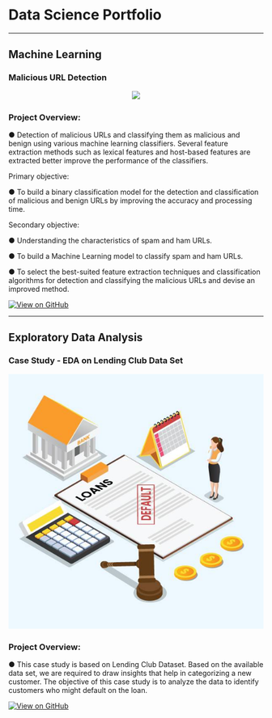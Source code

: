 # Data Science Portfolio
---
## Machine Learning

### Malicious URL Detection

<center><img src="assets/img/fraud_detection.jpg"/></center>


### Project Overview:
● Detection of malicious URLs and classifying them as malicious and benign using various
machine learning classifiers. Several feature extraction methods such as lexical features
and host-based features are extracted better improve the performance of the classifiers.

Primary objective:

● To build a binary classification model for the detection and classification of malicious and
benign URLs by improving the accuracy and processing time.

Secondary objective: 

● Understanding the characteristics of spam and ham URLs.

● To build a Machine Learning model to classify spam and ham URLs.

● To select the best-suited feature extraction techniques and classification algorithms for
detection and classifying the malicious URLs and devise an improved method.

[![View on GitHub](https://img.shields.io/badge/GitHub-View_on_GitHub-blue?logo=GitHub)](https://github.com/SrinathTummala/URL-Classification)


---

## Exploratory Data Analysis

### Case Study - EDA on Lending Club Data Set

<center><img src="assets/img/loandefault.jpg"/></center>


### Project Overview:
● This case study is based on Lending Club Dataset. Based on the available data set, we are required to draw insights that help in categorizing a new customer. The objective of this case study is to analyze the data to identify customers who might default on the loan.


[![View on GitHub](https://img.shields.io/badge/GitHub-View_on_GitHub-blue?logo=GitHub)](https://github.com/SrinathTummala/EDA)






